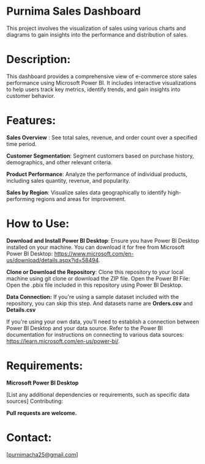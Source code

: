 # Purnima Sales Dashboard

This project involves the visualization of sales using various charts and diagrams to gain insights into the performance and distribution of sales.

# Description: 
This dashboard provides a comprehensive view of e-commerce store sales performance using Microsoft Power BI. It includes interactive visualizations to help users track key metrics, identify trends, and gain insights into customer behavior.

# Features:

**Sales Overview** : See total sales, revenue, and order count over a specified time period.

**Customer Segmentation**: Segment customers based on purchase history, demographics, and other relevant criteria.

**Product Performance**: Analyze the performance of individual products, including sales quantity, revenue, and popularity.

**Sales by Region**: Visualize sales data geographically to identify high-performing regions and areas for improvement.

# How to Use:

**Download and Install Power BI Desktop**: Ensure you have Power BI Desktop installed on your machine. You can download it for free from Microsoft Power BI Desktop: https://www.microsoft.com/en-us/download/details.aspx?id=58494.

**Clone or Download the Repository**: Clone this repository to your local machine using git clone or download the ZIP file.
Open the Power BI File: Open the .pbix file included in this repository using Power BI Desktop.

**Data Connection:**
If you're using a sample dataset included with the repository, you can skip this step. And datasets name are **Orders.csv** and **Details.csv** 

If you're using your own data, you'll need to establish a connection between Power BI Desktop and your data source. Refer to the Power BI documentation for instructions on connecting to various data sources: https://learn.microsoft.com/en-us/power-bi/.
# Requirements:

**Microsoft Power BI Desktop**

[List any additional dependencies or requirements, such as specific data sources]
Contributing:

**Pull requests are welcome.**

# Contact:

[purnimacha25@gmail.com]

